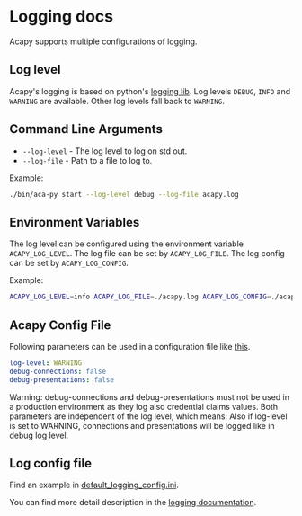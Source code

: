 # Logging docs

Acapy supports multiple configurations of logging.

## Log level

Acapy's logging is based on python's [logging lib](https://docs.python.org/3/howto/logging.html).
Log levels `DEBUG`, `INFO` and `WARNING` are available.
Other log levels fall back to `WARNING`.

## Command Line Arguments

* `--log-level` - The log level to log on std out.
* `--log-file` - Path to a file to log to.

Example:

```sh
./bin/aca-py start --log-level debug --log-file acapy.log
```

## Environment Variables

The log level can be configured using the environment variable `ACAPY_LOG_LEVEL`.
The log file can be set by `ACAPY_LOG_FILE`.
The log config can be set by `ACAPY_LOG_CONFIG`.

Example:

```sh
ACAPY_LOG_LEVEL=info ACAPY_LOG_FILE=./acapy.log ACAPY_LOG_CONFIG=./acapy_log.ini ./bin/aca-py start
```

## Acapy Config File

Following parameters can be used in a configuration file like [this](demo/demo-args.yaml).

```yaml
log-level: WARNING
debug-connections: false
debug-presentations: false
```

Warning: debug-connections and debug-presentations must not be used in a production environment as they log also credential claims values.
Both parameters are independent of the log level, which means:
Also if log-level is set to WARNING, connections and presentations will be logged like in debug log level.

## Log config file

Find an example in [default_logging_config.ini](aries_cloudagent/config/default_logging_config.ini).

You can find more detail description in the [logging documentation](https://docs.python.org/3/howto/logging.html#configuring-logging).
